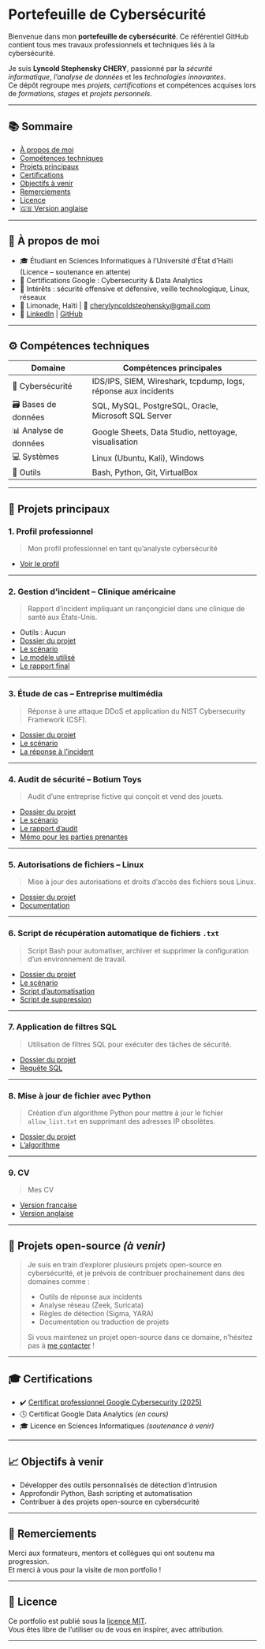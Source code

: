 # Portefeuille de Cybersécurité

Bienvenue dans mon **portefeuille de cybersécurité**. Ce référentiel GitHub contient tous mes travaux professionnels et techniques liés à la cybersécurité.

Je suis **Lyncold Stephensky CHERY**, passionné par la _sécurité informatique_, _l’analyse de données_ et les _technologies innovantes_.  
Ce dépôt regroupe mes _projets_, _certifications_ et compétences acquises lors de _formations_, _stages_ et _projets personnels_.

---

## 📚 Sommaire

- [À propos de moi](#à-propos-de-moi)
- [Compétences techniques](#compétences-techniques)
- [Projets principaux](#projets-principaux)
- [Certifications](#certifications)
- [Objectifs à venir](#objectifs-à-venir)
- [Remerciements](#remerciements)
- [Licence](#licence)
- [🇬🇧 Version anglaise](./README_en.md)

---

## 📜 À propos de moi

- 🎓 Étudiant en Sciences Informatiques à l’Université d’État d’Haïti (Licence – soutenance en attente)
- 📂 Certifications Google : Cybersecurity & Data Analytics
- 🧠 Intérêts : sécurité offensive et défensive, veille technologique, Linux, réseaux
- 📍 Limonade, Haïti | 📧 cherylyncoldstephensky@gmail.com  
- 🔗 [LinkedIn](https://www.linkedin.com/in/lyncold-stephensky-chery) | [GitHub](https://github.com/Lync97)

---

## ⚙️ Compétences techniques

| Domaine          | Compétences principales |
|------------------|-------------------------|
| 🔐 Cybersécurité  | IDS/IPS, SIEM, Wireshark, tcpdump, logs, réponse aux incidents |
| 🗃️ Bases de données | SQL, MySQL, PostgreSQL, Oracle, Microsoft SQL Server |
| 📊 Analyse de données | Google Sheets, Data Studio, nettoyage, visualisation |
| 💻 Systèmes        | Linux (Ubuntu, Kali), Windows |
| 🧪 Outils          | Bash, Python, Git, VirtualBox |

---

## 📁 Projets principaux

### 1. Profil professionnel
> Mon profil professionnel en tant qu’analyste cybersécurité

- [Voir le profil](./profil-professionnel/Profil_profesionnel-Lyncold_Stephensky_CHERY.pdf)

---

### 2. Gestion d’incident – Clinique américaine
> Rapport d’incident impliquant un rançongiciel dans une clinique de santé aux États-Unis.

- Outils : Aucun  
- [Dossier du projet](./gestion_incident/Ransomware_Incident_Clinic_US_2025/Incident_Response_Report.pdf)
- [Le scénario](./gestion_incident/Ransomware_Incident_Clinic_US_2025/Incident_Scenario.pdf)
- [Le modèle utilisé](./gestion_incident/Ransomware_Incident_Clinic_US_2025/Incident_Log_Template.pdf)
- [Le rapport final](./gestion_incident/Ransomware_Incident_Clinic_US_2025/Incident_Response_Report.pdf)

---

### 3. Étude de cas – Entreprise multimédia
> Réponse à une attaque DDoS et application du NIST Cybersecurity Framework (CSF).

- [Dossier du projet](./gestion_incident/the_incident_case_study_of_a_enterprise_multimedia/)
- [Le scénario](./gestion_incident/the_incident_case_study_of_a_enterprise_multimedia/cyber_security_incident_scenario.pdf)
- [La réponse à l’incident](./gestion_incident/the_incident_case_study_of_a_enterprise_multimedia/cyber_security_incident_response.pdf)

---

### 4. Audit de sécurité – Botium Toys
> Audit d’une entreprise fictive qui conçoit et vend des jouets.

- [Dossier du projet](./Audit/Botium_Toys/)
- [Le scénario](./Audit/Botium_Toys/Botium-toys_scenario.md)
- [Le rapport d’audit](./Audit/Botium_Toys/Botium_Toys_cybersecurity_audit_fictive_company.pdf)
- [Mémo pour les parties prenantes](./Audit/Botium_Toys/Botium_Toys_memo_for_stakeholders.pdf)

---

### 5. Autorisations de fichiers – Linux
> Mise à jour des autorisations et droits d’accès des fichiers sous Linux.

- [Dossier du projet](./linux_and_sql/linux/)
- [Documentation](./linux_and_sql/linux/relative_autorization_of_files_on_linux.pdf)

---

### 6. Script de récupération automatique de fichiers `.txt`
> Script Bash pour automatiser, archiver et supprimer la configuration d’un environnement de travail.

- [Dossier du projet](./linux_and_sql/linux/Project_Initializer/)
- [Le scénario](./linux_and_sql/linux/Project_Initializer/README.md)
- [Script d’automatisation](./linux_and_sql/linux/Project_Initializer/project_initializer.sh)
- [Script de suppression](./linux_and_sql/linux/Project_Initializer/remove_project_initializer.sh)

---

### 7. Application de filtres SQL
> Utilisation de filtres SQL pour exécuter des tâches de sécurité.

- [Dossier du projet](./linux_and_sql/sql/)
- [Requête SQL](./linux_and_sql/sql/apply_sql_filters.pdf)

---

### 8. Mise à jour de fichier avec Python
> Création d’un algorithme Python pour mettre à jour le fichier `allow_list.txt` en supprimant des adresses IP obsolètes.

- [Dossier du projet](./python/)
- [L’algorithme](./python/mettre_a_jour_un_fichier_python_avec_un_algorithme.pdf)

---

### 9. CV
> Mes CV

- [Version française](./cv/cv_fr.pdf)
- [Version anglaise](./cv/cv_en.pdf)

---

## 📂 Projets open-source *(à venir)*

> Je suis en train d’explorer plusieurs projets open-source en cybersécurité, et je prévois de contribuer prochainement dans des domaines comme :
>
> - Outils de réponse aux incidents
> - Analyse réseau (Zeek, Suricata)
> - Règles de détection (Sigma, YARA)
> - Documentation ou traduction de projets
>
> Si vous maintenez un projet open-source dans ce domaine, n’hésitez pas à [me contacter](mailto:cherylyncoldstephensky@gmail.com) !

---

## 🎓 Certifications

- ✔️ [Certificat professionnel Google Cybersecurity (2025)](https://www.credly.com/badges/3d6c1eb5-7afb-4141-a447-eccecd228f99)  
- 🕓 Certificat Google Data Analytics *(en cours)*  
- 🎓 Licence en Sciences Informatiques *(soutenance à venir)*

---

## 📈 Objectifs à venir

- Développer des outils personnalisés de détection d’intrusion  
- Approfondir Python, Bash scripting et automatisation  
- Contribuer à des projets open-source en cybersécurité

---

## 🙏 Remerciements

Merci aux formateurs, mentors et collègues qui ont soutenu ma progression.  
Et merci à vous pour la visite de mon portfolio !

---

## 📄 Licence

Ce portfolio est publié sous la [licence MIT](./LICENSE).  
Vous êtes libre de l’utiliser ou de vous en inspirer, avec attribution.

---
